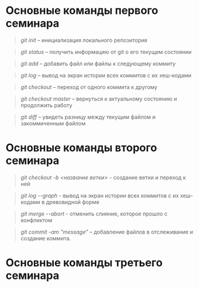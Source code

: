 # Основные команды первого семинара

> *git init* – инициализация локального репозитория

> *git status* – получить информацию от git о его текущем состоянии

> *git add* – добавить файл или файлы к следующему коммиту

> *git log* – вывод на экран истории всех коммитов с их хеш-кодами

> *git checkout* – переход от одного коммита к другому

> *git checkout master* – вернуться к актуальному состоянию и продолжить работу

> *git diff* – увидеть разницу между текущим файлом и закоммиченным файлом

# Основные команды второго семинара

> *git checkout  -b <название ветки>* - создание ветки и переход к ней

> *git log --graph* - вывод на экран истории всех коммитов с их хеш-кодами в древовидной форме

 > *git merge --abort* - отменить слияние, которое прошло с конфликтом

> *git commit -am “message”* – добавление файлов в отслеживание и       создание коммита.

# Основные команды третьего семинара